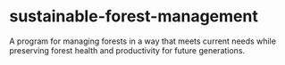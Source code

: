 # sustainable-forest-management
A program for managing forests in a way that meets current needs while preserving forest health and productivity for future generations.
